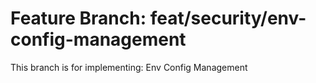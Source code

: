 # Feature Branch: feat/security/env-config-management

This branch is for implementing: Env Config Management